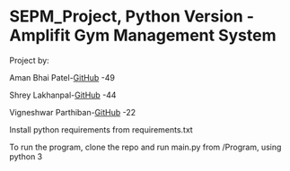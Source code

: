 # SEPM_Project, Python Version - Amplifit Gym Management System
Project by:

Aman Bhai Patel-[GitHub](https://www.github.com/amanbp)           -49

Shrey Lakhanpal-[GitHub](https://www.github.com/shreylakhanpal4)  -44

Vigneshwar Parthiban-[GitHub](https://www.github.com/VigneshwarP) -22


Install python requirements from requirements.txt

To run the program, clone the repo and run main.py from /Program, using python 3